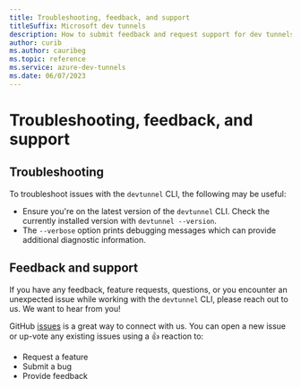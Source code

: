 ```yaml
---
title: Troubleshooting, feedback, and support
titleSuffix: Microsoft dev tunnels
description: How to submit feedback and request support for dev tunnels.
author: curib
ms.author: cauribeg
ms.topic: reference
ms.service: azure-dev-tunnels
ms.date: 06/07/2023 
---
```


# Troubleshooting, feedback, and support

## Troubleshooting

To troubleshoot issues with the `devtunnel` CLI, the following may be useful:

- Ensure you're on the latest version of the `devtunnel` CLI. Check the currently installed version with `devtunnel --version`.
- The `--verbose` option prints debugging messages which can provide additional diagnostic information.

## Feedback and support

If you have any feedback, feature requests, questions, or you encounter an unexpected issue while working with the `devtunnel` CLI, please reach out to us. We want to hear from you!

GitHub [issues](https://aka.ms/devtunnels/issues) is a great way to connect with us. You can open a new issue or up-vote any existing issues using a 👍 reaction to:

- Request a feature
- Submit a bug
- Provide feedback
